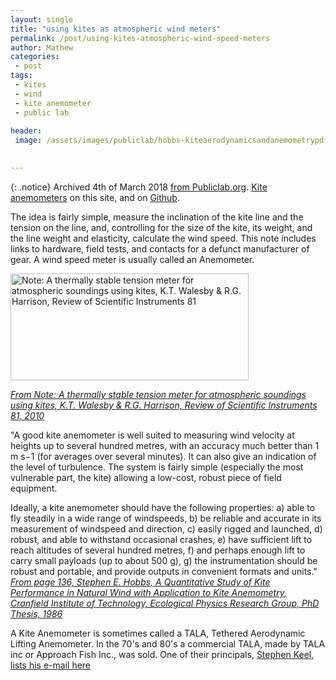 ```yaml
---
layout: single
title: "using kites as atmospheric wind meters"
permalink: /post/using-kites-atmospheric-wind-speed-meters
author: Mathew
categories: 
 - post
tags:
 - kites
 - wind
 - kite anemometer
 - public lab
 
header: 
 image: /assets/images/publiclab/hobbs-kiteaerodynamicsandanemometrypdfpage243of323.jpg
 

---
```


{: .notice} 
Archived 4th of March 2018 [from Publiclab.org](https://publiclab.org/notes/mathew/5-11-2012/using-kites-atmospheric-wind-speed-meters). [Kite anemometers](/tag/kite-anemometer) on this site, and on [Github](https://github.com/mathewlippincott/TALA/).

The idea is fairly simple, measure the inclination of the kite line and the tension on the line, and, controlling for the size of the kite, its weight, and the line weight and elasticity, calculate the wind speed. This note includes links to hardware, field tests, and contacts for a defunct manufacturer of gear. A wind speed meter is usually called an Anemometer.


<a href="http://rsi.aip.org/resource/1/rsinak/v81/i7/p076104_s1?isAuthorized=no" title="Note: A thermally stable tension meter for atmospheric soundings using kites, K.T. Walesby &amp; R.G. Harrison, Review of Scientific Instruments 81 by mathew.lippincott, on Flickr"><img src="https://farm8.staticflickr.com/7237/7178816330_234d65b418.jpg" width="381" height="171" alt="Note: A thermally stable tension meter for atmospheric soundings using kites, K.T. Walesby &amp; R.G. Harrison, Review of Scientific Instruments 81"></a>
<i>

[From Note: A thermally stable tension meter for atmospheric soundings using kites, K.T. Walesby & R.G. Harrison, Review of Scientific Instruments 81, 2010](http://rsi.aip.org/resource/1/rsinak/v81/i7/p076104_s1?isAuthorized=no) </i>


"A good kite anemometer is well suited to measuring wind velocity at heights up to several hundred metres, with an accuracy much better than 1 m s−1 (for averages over several minutes). It can also give an indication of the level of turbulence. The system is fairly simple (especially the most vulnerable part, the kite) allowing a low-cost, robust piece of field equipment.

Ideally, a kite anemometer should have the following properties:
a) able to fly steadily in a wide range of windspeeds, 
b) be reliable and accurate in its measurement of windspeed and direction, 
c) easily rigged and launched, 
d) robust, and able to withstand occasional crashes, 
e) have sufficient lift to reach altitudes of several hundred metres, 
f) and perhaps enough lift to carry small payloads (up to about 500 g),
g) the instrumentation should be robust and portable, and provide outputs in convenient formats and units."
<i>[From page 136, Stephen E. Hobbs, A Quantitative Study of Kite Performance in Natural Wind with Application to Kite Anemometry, Cranfield Institute of Technology, Ecological Physics Research Group, PhD Thesis, 1986](https://dspace.lib.cranfield.ac.uk/bitstream/1826/918/2/sehphd2a.pdf)</i> 

A Kite Anemometer is sometimes called a TALA, Tethered Aerodynamic Lifting Anemometer. In the 70's and 80's a commercial TALA, made by TALA inc or Approach Fish Inc., was sold. One of their principals, [Stephen Keel, lists his e-mail here](http://helpforthehungry.focuspage.com/W.Stephen%20Keel%20Vita.htm)

